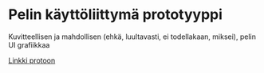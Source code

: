 # Pelin käyttöliittymä prototyyppi
Kuvitteellisen ja mahdollisen (ehkä, luultavasti, ei todellakaan, miksei), pelin UI grafiikkaa

[Linkki protoon](https://www.figma.com/proto/QtoQ1V1p8LAbF7n4c1X9dA/Mpappa?page-id=&node-id=4-6&starting-point-node-id=4%3A6&t=mQ1rwDTWHPIBbQIf-1)
